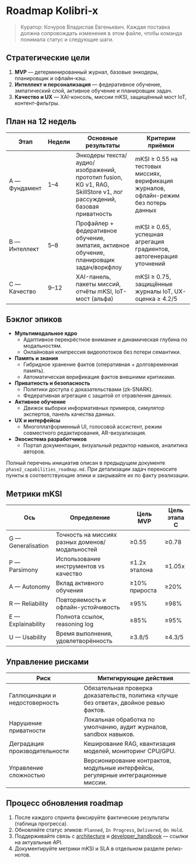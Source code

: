 # Roadmap Kolibri-x

> Куратор: Кочуров Владислав Евгеньевич. Каждая поставка должна сопровождать
> изменения в этом файле, чтобы команда понимала статус и следующие шаги.

## Стратегические цели

1. **MVP** — детерминированный журнал, базовые энкодеры, планировщик и
   офлайн-кэш.
2. **Интеллект и персонализация** — федеративное обучение, эмпатический слой,
   активное обучение и планировщик задач.
3. **Качество и UX** — XAI-консоль, миссии mKSI, защищённый мост IoT,
   контент-фильтры.

## План на 12 недель

| Этап | Недели | Основные результаты | Критерии приёмки |
| --- | --- | --- | --- |
| A — Фундамент | 1–4 | Энкодеры текста/аудио/изображений, прототип fusion, KG v1, RAG, SkillStore v1, лог рассуждений, базовая приватность | mKSI ≥ 0.55 на тестовых миссиях, верификация журналов, офлайн-режим без потерь данных |
| B — Интеллект | 5–8 | Профайлер + федеративное обучение, эмпатия, активное обучение, планировщик задач/воркфлоу | mKSI ≥ 0.65, успешная агрегация градиентов, автогенерация уточнений |
| C — Качество | 9–12 | XAI-панель, пакеты миссий, отчёты mKSI, IoT-мост (альфа) | mKSI ≥ 0.75, защищённые журналы IoT, UX-оценка ≥ 4.2/5 |

## Бэклог эпиков

- **Мультимодальное ядро**
  - Адаптивное перекрёстное внимание и динамическая глубина по модальностям.
  - Онлайновая компрессия видеопотоков без потери семантики.
- **Память и знания**
  - Гибридное хранение фактов (оперативная + долговременная память).
  - Автоматическая верификация фактов внешними критиками.
- **Приватность и безопасность**
  - Политики доступа с доказательствами (zk-SNARK).
  - Федеративная агрегация с защитой от отравления данных.
- **Активное обучение**
  - Движок выборки информативных примеров, симулятор экспертов, панель
    качества данных.
- **UX и интерфейсы**
  - Многоплатформенный UI, голосовой ассистент, режим совместного
    редактирования, AR-визуализация.
- **Экосистема разработчиков**
  - Портал документации, визуальный редактор навыков, аналитика авторов.

Полный перечень инициатив описан в предыдущем документе
`phase2_capabilities_roadmap.md`. При детализации задач переносите пункты в
соответствующие эпики и закрывайте их по факту реализации.

## Метрики mKSI

| Ось | Определение | Цель MVP | Цель этапа C |
| --- | --- | --- | --- |
| G — Generalisation | Точность на миссиях разных доменов/модальностей | ≥0.55 | ≥0.78 |
| P — Parsimony | Использование инструментов vs качество | ≤1.2x эталона | ≤1.05x |
| A — Autonomy | Вклад активного обучения | ≥10% прироста | ≥20% |
| R — Reliability | Повторяемость и офлайн-устойчивость | ≥95% | ≥98% |
| E — Explainability | Полнота ссылок, reasoning log | ≥85% | ≥95% |
| U — Usability | Время выполнения, удовлетворённость | ≥3.8/5 | ≥4.3/5 |

## Управление рисками

| Риск | Митигирующие действия |
| --- | --- |
| Галлюцинации и недостоверность | Обязательная проверка доказательств, политика «лучше без ответа», двойное ревью фактов. |
| Нарушение приватности | Локальная обработка по умолчанию, аудит журналов, sandbox навыков. |
| Деградация производительности | Кеширование RAG, квантизация моделей, мониторинг CPU/GPU. |
| Управление сложностью | Версионирование контрактов, модульные интерфейсы, регулярные интеграционные миссии. |

## Процесс обновления roadmap

1. После каждого спринта фиксируйте фактические результаты (таблица прогресса).
2. Обновляйте статус эпиков: `Planned`, `In Progress`, `Delivered`, `On Hold`.
3. Поддерживайте связь с [architecture](architecture.md) и
   [developer_handbook](developer_handbook.md) — ссылки на актуальные API.
4. Документируйте метрики mKSI и SLA в отдельном разделе релиз-нотов.

